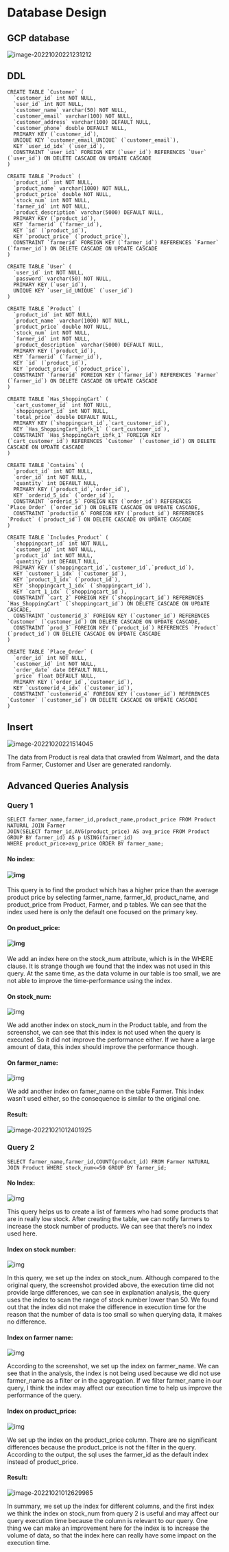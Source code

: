 # Database Design

## GCP database

![image-20221020221231212](./image-20221020221231212.png)

## DDL

```mysql
CREATE TABLE `Customer` (
  `customer_id` int NOT NULL,
  `user_id` int NOT NULL,
  `customer_name` varchar(50) NOT NULL,
  `customer_email` varchar(100) NOT NULL,
  `customer_address` varchar(100) DEFAULT NULL,
  `customer_phone` double DEFAULT NULL,
  PRIMARY KEY (`customer_id`),
  UNIQUE KEY `customer_email_UNIQUE` (`customer_email`),
  KEY `user_id_idx` (`user_id`),
  CONSTRAINT `user_id1` FOREIGN KEY (`user_id`) REFERENCES `User` (`user_id`) ON DELETE CASCADE ON UPDATE CASCADE
)
```

```mysql
CREATE TABLE `Product` (
  `product_id` int NOT NULL,
  `product_name` varchar(1000) NOT NULL,
  `product_price` double NOT NULL,
  `stock_num` int NOT NULL,
  `farmer_id` int NOT NULL,
  `product_description` varchar(5000) DEFAULT NULL,
  PRIMARY KEY (`product_id`),
  KEY `farmerid` (`farmer_id`),
  KEY `id` (`product_id`),
  KEY `product_price` (`product_price`),
  CONSTRAINT `farmerid` FOREIGN KEY (`farmer_id`) REFERENCES `Farmer` (`farmer_id`) ON DELETE CASCADE ON UPDATE CASCADE
)
```

```mysql
CREATE TABLE `User` (
  `user_id` int NOT NULL,
  `password` varchar(50) NOT NULL,
  PRIMARY KEY (`user_id`),
  UNIQUE KEY `user_id_UNIQUE` (`user_id`)
)
```

```mysql
CREATE TABLE `Product` (
  `product_id` int NOT NULL,
  `product_name` varchar(1000) NOT NULL,
  `product_price` double NOT NULL,
  `stock_num` int NOT NULL,
  `farmer_id` int NOT NULL,
  `product_description` varchar(5000) DEFAULT NULL,
  PRIMARY KEY (`product_id`),
  KEY `farmerid` (`farmer_id`),
  KEY `id` (`product_id`),
  KEY `product_price` (`product_price`),
  CONSTRAINT `farmerid` FOREIGN KEY (`farmer_id`) REFERENCES `Farmer` (`farmer_id`) ON DELETE CASCADE ON UPDATE CASCADE
)
```

```mysql
CREATE TABLE `Has_ShoppingCart` (
  `cart_customer_id` int NOT NULL,
  `shoppingcart_id` int NOT NULL,
  `total_price` double DEFAULT NULL,
  PRIMARY KEY (`shoppingcart_id`,`cart_customer_id`),
  KEY `Has_ShoppingCart_ibfk_1` (`cart_customer_id`),
  CONSTRAINT `Has_ShoppingCart_ibfk_1` FOREIGN KEY (`cart_customer_id`) REFERENCES `Customer` (`customer_id`) ON DELETE CASCADE ON UPDATE CASCADE
)
```

```mysql
CREATE TABLE `Contains` (
  `product_id` int NOT NULL,
  `order_id` int NOT NULL,
  `quantity` int DEFAULT NULL,
  PRIMARY KEY (`product_id`,`order_id`),
  KEY `orderid_5_idx` (`order_id`),
  CONSTRAINT `orderid_5` FOREIGN KEY (`order_id`) REFERENCES `Place_Order` (`order_id`) ON DELETE CASCADE ON UPDATE CASCADE,
  CONSTRAINT `productid_6` FOREIGN KEY (`product_id`) REFERENCES `Product` (`product_id`) ON DELETE CASCADE ON UPDATE CASCADE
)
```

```mysql
CREATE TABLE `Includes_Product` (
  `shoppingcart_id` int NOT NULL,
  `customer_id` int NOT NULL,
  `product_id` int NOT NULL,
  `quantity` int DEFAULT NULL,
  PRIMARY KEY (`shoppingcart_id`,`customer_id`,`product_id`),
  KEY `customer_1_idx` (`customer_id`),
  KEY `product_1_idx` (`product_id`),
  KEY `shoppingcart_1_idx` (`shoppingcart_id`),
  KEY `cart_1_idx` (`shoppingcart_id`),
  CONSTRAINT `cart_2` FOREIGN KEY (`shoppingcart_id`) REFERENCES `Has_ShoppingCart` (`shoppingcart_id`) ON DELETE CASCADE ON UPDATE CASCADE,
  CONSTRAINT `customerid_3` FOREIGN KEY (`customer_id`) REFERENCES `Customer` (`customer_id`) ON DELETE CASCADE ON UPDATE CASCADE,
  CONSTRAINT `prod_3` FOREIGN KEY (`product_id`) REFERENCES `Product` (`product_id`) ON DELETE CASCADE ON UPDATE CASCADE
)
```

```mysql
CREATE TABLE `Place_Order` (
  `order_id` int NOT NULL,
  `customer_id` int NOT NULL,
  `order_date` date DEFAULT NULL,
  `price` float DEFAULT NULL,
  PRIMARY KEY (`order_id`,`customer_id`),
  KEY `customerid_4_idx` (`customer_id`),
  CONSTRAINT `customerid_4` FOREIGN KEY (`customer_id`) REFERENCES `Customer` (`customer_id`) ON DELETE CASCADE ON UPDATE CASCADE
)
```

## Insert

![image-20221020221514045](C:\Users\mengt\AppData\Roaming\Typora\typora-user-images\image-20221020221514045.png)

The data from Product is real data that crawled from Walmart, and the data from Farmer, Customer and User are generated randomly.

## Advanced Queries Analysis

### Query 1

```mysql
SELECT farmer_name,farmer_id,product_name,product_price FROM Product NATURAL JOIN Farmer
JOIN(SELECT farmer_id,AVG(product_price) AS avg_price FROM Product GROUP BY farmer_id) AS p USING(farmer_id)
WHERE product_price>avg_price ORDER BY farmer_name;
```

#### No index:

#### ![img](https://lh3.googleusercontent.com/ufh3jFQ4DYBQexiXffTdmM7XuJ63LJ3ynii9tHiFi5MvsMSS-U4N3H_AAYAgi5eXm9qDr25GaePXmSZEi9lBNN1yOYJXzVQYpj9WufaRWpGxbZxsrrqQKDmhLjYjVZGCw4jwBFnqjhdopNRrDumq78WWyUr7CDVyXu0yvDlFCASmbh5StqNbP46U3w)

This query is to find the product which has a higher price than the average product price by selecting farmer_name, farmer_id, product_name, and product_price from Product, Farmer, and p tables. We can see that the index used here is only the default one focused on the primary key.

#### On product_price:

#### ![img](https://lh6.googleusercontent.com/HytGAsxXNbmPvRLxgq-VDYj2RTkQfJHPhCRuiwZ3vxsSpmIearxzQBz8ZGxBggboAc9H2oCr26ZM5F5ayDHy42PVi6VQFysPHvW4BeY3N_QxAp2vmKTPYo8QGY4pGL3hJjLVlkDjmLg-xICqDR0T3lukGGxzdEMOIswsJgDRQOQElUqJ6EoZJPnC-g)

We add an index here on the stock_num attribute, which is in the WHERE clause. It is strange though we found that the index was not used in this query. At the same time, as the data volume in our table is too small, we are not able to improve the time-performance using the index.

#### On stock_num:

![img](https://lh5.googleusercontent.com/5fAFoEBMo7Bdaqls4nUpjL1O4S33C7ZwBXJSjthBLbj5HTu7c2Jtp24nfDVqHiNt15AtnM2asm68F1hU5MNar-l-JALALlVU5kyVOjVOReXijLOaQsKrXsy4EJZZBwYeQXIkL5KUyY5P_LoBWFHMIsMuWeUEtoJW0RB16PKezDLQZz9q_9mZa_wV8Q)

We add another index on stock_num in the Product table, and from the screenshot, we can see that this index is not used when the query is executed. So it did not improve the performance either. If we have a large amount of data, this index should improve the performance though.

#### On farmer_name:

![img](https://lh4.googleusercontent.com/gFZzcXzDDPfOE4xUuACvKq2uhLsXwCGeFBC8QShboAGXrDipDfLvZaRyzCJN8JkbrlNHezdOvbDlrutVpvmdodZNm5FoSNfATuuV6_FRUS53N3pP_YVW6S5l_UwRVm29wytmMbmtxO01pa4bI9qCOSR1O2D8wiMVazS7PDJ6IXf57ypAbtBWA5h__g)

We add another index on famer_name on the table Farmer. This index wasn’t used either, so the consequence is similar to the original one.

#### Result:

![image-20221021012401925](./image-20221021012401925.png)

### Query 2

```mysql
SELECT farmer_name,farmer_id,COUNT(product_id) FROM Farmer NATURAL JOIN Product WHERE stock_num<=50 GROUP BY farmer_id;
```

#### No Index:

![img](https://lh6.googleusercontent.com/pZYo33IldxU4cukXCVpCMT-JmviI_N4CMD0b-4duqlBuzF0nURiqqpOj3nLQdqZM8Fs67u-P_j4S5dBGR8hTS_xjqnJ4OLqS9Vk06t1RMp0hN_YOE26jns4RXmt3yzMqZc6rlPXBWvfqpCHt6A6lesLVaStz38gCRs45iLTQsxC-W7awWsgpQdV9BA)

This query helps us to create a list of farmers who had some products that are in really low stock. After creating the table, we can notify farmers to increase the stock number of products. We can see that there’s no index used here.

#### Index on stock number:

![img](https://lh4.googleusercontent.com/19OriDvADUFXBxXzO_Y7vkNKpIBNJMgrW_YBF1PhepKm5o1l_eIJn3xHrLmHkPiBh9M9upX8unb3mqLBkVTJR-L6iBtEE3S4v-OXzO-uJ0I3E3Pt9BrQMbDnR6ApYXIbA5m63chccvAKDNDJ6KHKgrnNoU7cIMVj_9xEnmgLt3pU6MKjJfc4F3c3Fw)

In this query, we set up the index on stock_num. Although compared to the original query, the screenshot provided above, the execution time did not provide large differences, we can see in explanation analysis, the query uses the index to scan the range of stock number lower than 50. We found out that the index did not make the difference in execution time for the reason that the number of data is too small so when querying data, it makes no difference.

#### Index on farmer name:

![img](https://lh5.googleusercontent.com/2leZx7HyceSSkWSaOsWpzuNdyvG-ePUj4DlfTWtgZusLjSxHejyDEaXfQWlFnw0fSB3ggIY5_8PFOKF03BOov24G0EN_KMRh-M6jc2KHoup4663VlDUrMCL6jX55vXloerijnVF0r9rjYcHlwkCBv3bgGvqDpw_xr70UlPQiMFX3gP1BWM-XafwaUg)

According to the screenshot, we set up the index on farmer_name. We can see that in the analysis, the index is not being used because we did not use farmer_name as a filter or in the aggregation. If we filter farmer_name in our query, I think the index may affect our execution time to help us improve the performance of the query.

#### Index on product_price:

![img](https://lh4.googleusercontent.com/3KkdJj8PYfJLczGL7JvwvAx22PaIdPEO2gnEPtWZ4tCgOY0I_Ep1ZiEWeMCEhZnCiEHMq0i6CK_KKIa_zXqKJ0Xk-F6Jl-nT8KqlxibppiYqdFc4cpjTDPKVbGQoo5ARI8p44VB_e7fKO69eqjA9uWeJUN9IOEh6N8P7usUm2qRllC9MsXDJuWrQpA)

We set up the index on the product_price column. There are no significant differences because the product_price is not the filter in the query. According to the output, the sql uses the farmer_id as the default index instead of product_price.

#### Result:

![image-20221021012629985](./image-20221021012629985.png)

In summary, we set up the index for different columns, and the first index we think the index on stock_num from query 2 is useful and may affect our query execution time because the column is relevant to our query. One thing we can make an improvement here for the index is to increase the volume of data, so that the index here can really have some impact on the execution time.